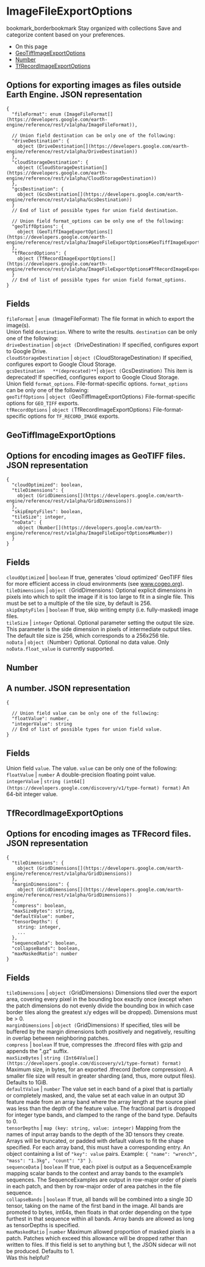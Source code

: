  
#  ImageFileExportOptions
bookmark_borderbookmark Stay organized with collections  Save and categorize content based on your preferences.
  * On this page
  * [GeoTiffImageExportOptions](https://developers.google.com/earth-engine/reference/rest/v1alpha/ImageFileExportOptions#geotiffimageexportoptions)
  * [Number](https://developers.google.com/earth-engine/reference/rest/v1alpha/ImageFileExportOptions#number)
  * [TfRecordImageExportOptions](https://developers.google.com/earth-engine/reference/rest/v1alpha/ImageFileExportOptions#tfrecordimageexportoptions)


Options for exporting images as files outside Earth Engine.
JSON representation  
---  
```
{
  "fileFormat": enum (ImageFileFormat[](https://developers.google.com/earth-engine/reference/rest/v1alpha/ImageFileFormat)),

  // Union field destination can be only one of the following:
  "driveDestination": {
    object (DriveDestination[](https://developers.google.com/earth-engine/reference/rest/v1alpha/DriveDestination))
  },
  "cloudStorageDestination": {
    object (CloudStorageDestination[](https://developers.google.com/earth-engine/reference/rest/v1alpha/CloudStorageDestination))
  },
  "gcsDestination": {
    object (GcsDestination[](https://developers.google.com/earth-engine/reference/rest/v1alpha/GcsDestination))
  }
  // End of list of possible types for union field destination.

  // Union field format_options can be only one of the following:
  "geoTiffOptions": {
    object (GeoTiffImageExportOptions[](https://developers.google.com/earth-engine/reference/rest/v1alpha/ImageFileExportOptions#GeoTiffImageExportOptions))
  },
  "tfRecordOptions": {
    object (TfRecordImageExportOptions[](https://developers.google.com/earth-engine/reference/rest/v1alpha/ImageFileExportOptions#TfRecordImageExportOptions))
  }
  // End of list of possible types for union field format_options.
}
```
  
Fields  
---  
`fileFormat` |  `enum (`ImageFileFormat[](https://developers.google.com/earth-engine/reference/rest/v1alpha/ImageFileFormat)`)` The file format in which to export the image(s).  
Union field `destination`. Where to write the results. `destination` can be only one of the following:  
`driveDestination` |  `object (`DriveDestination[](https://developers.google.com/earth-engine/reference/rest/v1alpha/DriveDestination)`)` If specified, configures export to Google Drive.  
`cloudStorageDestination` |  `object (`CloudStorageDestination[](https://developers.google.com/earth-engine/reference/rest/v1alpha/CloudStorageDestination)`)` If specified, configures export to Google Cloud Storage.  
`gcsDestination  
**(deprecated)**`|  `object (`GcsDestination[](https://developers.google.com/earth-engine/reference/rest/v1alpha/GcsDestination)`)` This item is deprecated! If specified, configures export to Google Cloud Storage.  
Union field `format_options`. File-format-specific options. `format_options` can be only one of the following:  
`geoTiffOptions` |  `object (`GeoTiffImageExportOptions[](https://developers.google.com/earth-engine/reference/rest/v1alpha/ImageFileExportOptions#GeoTiffImageExportOptions)`)` File-format-specific options for `GEO_TIFF` exports.  
`tfRecordOptions` |  `object (`TfRecordImageExportOptions[](https://developers.google.com/earth-engine/reference/rest/v1alpha/ImageFileExportOptions#TfRecordImageExportOptions)`)` File-format-specific options for `TF_RECORD_IMAGE` exports.  
## GeoTiffImageExportOptions
Options for encoding images as GeoTIFF files.
JSON representation  
---  
```
{
  "cloudOptimized": boolean,
  "tileDimensions": {
    object (GridDimensions[](https://developers.google.com/earth-engine/reference/rest/v1alpha/GridDimensions))
  },
  "skipEmptyFiles": boolean,
  "tileSize": integer,
  "noData": {
    object (Number[](https://developers.google.com/earth-engine/reference/rest/v1alpha/ImageFileExportOptions#Number))
  }
}
```
  
Fields  
---  
`cloudOptimized` |  `boolean` If true, generates 'cloud optimized' GeoTIFF files for more efficient access in cloud environments (see www.cogeo.org).  
`tileDimensions` |  `object (`GridDimensions[](https://developers.google.com/earth-engine/reference/rest/v1alpha/GridDimensions)`)` Optional explicit dimensions in pixels into which to split the image if it is too large to fit in a single file. This must be set to a multiple of the tile size, by default is 256.  
`skipEmptyFiles` |  `boolean` If true, skip writing empty (i.e. fully-masked) image files.  
`tileSize` |  `integer` Optional. Optional parameter setting the output tile size. This parameter is the side dimension in pixels of intermediate output tiles. The default tile size is 256, which corresponds to a 256x256 tile.  
`noData` |  `object (`Number[](https://developers.google.com/earth-engine/reference/rest/v1alpha/ImageFileExportOptions#Number)`)` Optional. Optional no data value. Only `noData.float_value` is currently supported.  
## Number
A number.
JSON representation  
---  
```
{

  // Union field value can be only one of the following:
  "floatValue": number,
  "integerValue": string
  // End of list of possible types for union field value.
}
```
  
Fields  
---  
Union field `value`. The value. `value` can be only one of the following:  
`floatValue` |  `number` A double-precision floating point value.  
`integerValue` |  `string (int64[](https://developers.google.com/discovery/v1/type-format) format)` An 64-bit integer value.  
## TfRecordImageExportOptions
Options for encoding images as TFRecord files.
JSON representation  
---  
```
{
  "tileDimensions": {
    object (GridDimensions[](https://developers.google.com/earth-engine/reference/rest/v1alpha/GridDimensions))
  },
  "marginDimensions": {
    object (GridDimensions[](https://developers.google.com/earth-engine/reference/rest/v1alpha/GridDimensions))
  },
  "compress": boolean,
  "maxSizeBytes": string,
  "defaultValue": number,
  "tensorDepths": {
    string: integer,
    ...
  },
  "sequenceData": boolean,
  "collapseBands": boolean,
  "maxMaskedRatio": number
}
```
  
Fields  
---  
`tileDimensions` |  `object (`GridDimensions[](https://developers.google.com/earth-engine/reference/rest/v1alpha/GridDimensions)`)` Dimensions tiled over the export area, covering every pixel in the bounding box exactly once (except when the patch dimensions do not evenly divide the bounding box in which case border tiles along the greatest x/y edges will be dropped). Dimensions must be > 0.  
`marginDimensions` |  `object (`GridDimensions[](https://developers.google.com/earth-engine/reference/rest/v1alpha/GridDimensions)`)` If specified, tiles will be buffered by the margin dimensions both positively and negatively, resulting in overlap between neighboring patches.  
`compress` |  `boolean` If true, compresses the .tfrecord files with gzip and appends the ".gz" suffix.  
`maxSizeBytes` |  `string (Int64Value[](https://developers.google.com/discovery/v1/type-format) format)` Maximum size, in bytes, for an exported .tfrecord (before compression). A smaller file size will result in greater sharding (and, thus, more output files). Defaults to 1GiB.  
`defaultValue` |  `number` The value set in each band of a pixel that is partially or completely masked, and, the value set at each value in an output 3D feature made from an array band where the array length at the source pixel was less than the depth of the feature value. The fractional part is dropped for integer type bands, and clamped to the range of the band type. Defaults to 0.  
`tensorDepths` |  `map (key: string, value: integer)` Mapping from the names of input array bands to the depth of the 3D tensors they create. Arrays will be truncated, or padded with default values to fit the shape specified. For each array band, this must have a corresponding entry. An object containing a list of `"key": value` pairs. Example: `{ "name": "wrench", "mass": "1.3kg", "count": "3" }`.  
`sequenceData` |  `boolean` If true, each pixel is output as a SequenceExample mapping scalar bands to the context and array bands to the example’s sequences. The SequenceExamples are output in row-major order of pixels in each patch, and then by row-major order of area patches in the file sequence.  
`collapseBands` |  `boolean` If true, all bands will be combined into a single 3D tensor, taking on the name of the first band in the image. All bands are promoted to bytes, int64s, then floats in that order depending on the type furthest in that sequence within all bands. Array bands are allowed as long as tensorDepths is specified.  
`maxMaskedRatio` |  `number` Maximum allowed proportion of masked pixels in a patch. Patches which exceed this allowance will be dropped rather than written to files. If this field is set to anything but 1, the JSON sidecar will not be produced. Defaults to 1.  
Was this helpful?
